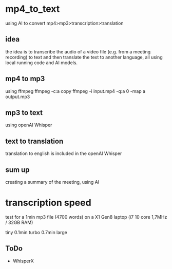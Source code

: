 # mp4_to_text

using AI to convert mp4>mp3>transcription>translation

## idea

the idea is to transcribe the audio of a video file (e.g. from a meeting recording) to text and then translate the text to another language, all using local running code and AI models.

## mp4 to mp3

using ffmpeg
ffmpeg -c:a copy
ffmpeg -i input.mp4 -q:a 0 -map a output.mp3

## mp3 to text

using openAI Whisper

## text to translation

translation to english is included in the openAI Whisper

## sum up

creating a summary of the meeting, using AI

# transcription speed

test for a 1min mp3 file (4700 words)
on a X1 Gen8 laptop (i7 10 core 1,7MHz / 32GB RAM)

tiny 0.1min
turbo 0.7min
large

## ToDo

- WhisperX
